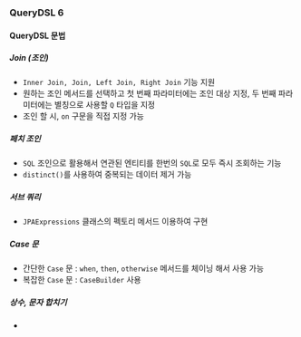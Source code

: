 ### QueryDSL 6

#### QueryDSL 문법

##### Join (조인)
- `Inner Join, Join, Left Join, Right Join` 기능 지원
- 원하는 조인 메서드를 선택하고 첫 번째 파라미터에는 조인 대상 지정, 두 번째 파라미터에는 별칭으로 사용할 `Q` 타입을 지정
- 조인 할 시, `on` 구문을 직접 지정 가능

##### 페치 조인
- `SQL` 조인으로 활용해서 연관된 엔티티를 한번의 `SQL`로 모두 즉시 조회하는 기능
- `distinct()`를 사용하여 중복되는 데이터 제거 가능

##### 서브 쿼리
- `JPAExpressions` 클래스의 펙토리 메서드 이용하여 구현

##### Case 문
- 간단한 `Case` 문 : `when`, `then`, `otherwise` 메서드를 체이닝 해서 사용 가능
- 복잡한 `Case` 문 : `CaseBuilder` 사용

##### 상수, 문자 합치기
- 